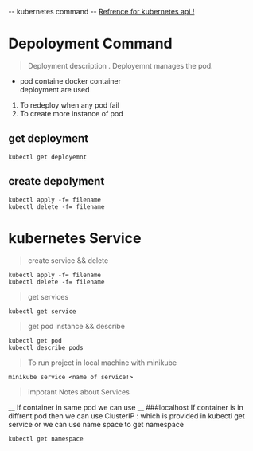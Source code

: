 -- kubernetes command --
[Refrence for kubernetes api !](https://kubernetes.io/docs/reference/generated/kubernetes-api/v1.21/)
# Depoloyment Command
> Deployment description .
   Deployemnt manages the pod.
   * pod containe docker container  
   deployment are used
   1. To redeploy when any pod fail
   2. To create more instance of pod
## get deployment
```
kubectl get deployemnt
```
## create depolyment
```
kubectl apply -f= filename
kubectl delete -f= filename
```
# kubernetes Service
> create service && delete
```
kubectl apply -f= filename
kubectl delete -f= filename
```
> get services
```
kubectl get service

```
> get pod instance && describe
```
kubectl get pod 
kubectl describe pods
```
> To run project in local machine with minikube 
```
minikube service <name of service!>
```
> impotant Notes about Services

__ If container in same pod we can use __
###localhost 
If container is in diffrent pod then we can use ClusterIP : which is provided in kubectl get service
or we can use name space 
<service name.default>
to get namespace
```
kubectl get namespace
```
